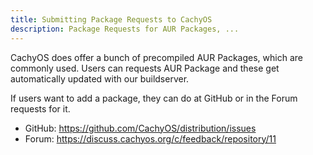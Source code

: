 ```yaml
---
title: Submitting Package Requests to CachyOS
description: Package Requests for AUR Packages, ...
---
```


CachyOS does offer a bunch of precompiled AUR Packages, which are commonly used.
Users can requests AUR Package and these get automatically updated with our buildserver. 

If users want to add a package, they can do at GitHub or in the Forum requests for it.

- GitHub: https://github.com/CachyOS/distribution/issues
- Forum: https://discuss.cachyos.org/c/feedback/repository/11
